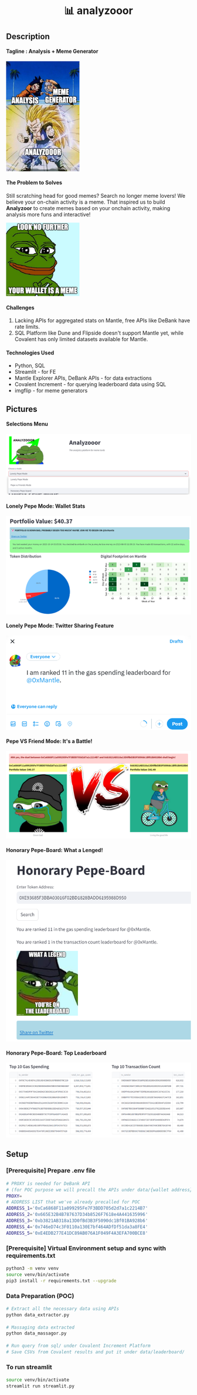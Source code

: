 
<h1><div align=center>📊 analyzooor</div></h1>

## Description
#### Tagline : Analysis + Meme Generator
<img src="assets/analyzooor_fusion.jpeg" alt="analyzooor" width="200" height="300" class="center">

#### The Problem to Solves
Still scratching head for good memes? Search no longer meme lovers! We believe your on-chain activity is a meme. That inspired us to build **Analyzoor** to create memes based on your onchain activity, making analysis more funs and interactive!

<img src="assets/pepe_meme.jpeg" alt="analyzooor" width="200" height="200" class="center">

#### Challenges
1. Lacking APIs for aggregated stats on Mantle, free APIs like DeBank have rate limits.
2. SQL Platform like Dune and Flipside doesn't support Mantle yet, while Covalent has only limited datasets available for Mantle.

#### Technologies Used
- Python, SQL
- Streamlit - for FE
- Mantle Explorer APIs, DeBank APIs - for data extractions
- Covalent Increment - for querying leaderboard data using SQL
- imgflip - for meme generators

## Pictures
#### Selections Menu
<img src="assets/screenshot_3.png">

#### Lonely Pepe Mode: Wallet Stats
<img src="assets/screenshot_2.png">

#### Lonely Pepe Mode: Twitter Sharing Feature
<img src="assets/screenshot_6.png">

#### Pepe VS Friend Mode: It's a Battle!
<img src="assets/screenshot_1.png">

#### Honorary Pepe-Board: What a Lenged!
<img src="assets/screenshot_4.png">

#### Honorary Pepe-Board: Top Leaderboard
<img src="assets/screenshot_5.png">

## Setup
### [Prerequisite] Prepare .env file
```bash
# PROXY is needed for DeBank API 
# (for POC purpose we will precall the APIs under data/{wallet address})
PROXY=
# ADDRESS LIST that we've already precalled for POC
ADDRESS_1='0xCa6868F11a099295Fe7F3BDD705d2d7a1c2214B7'
ADDRESS_2='0x665E32B4B787637D34b8526F7618e4A441635996'
ADDRESS_3='0xb3821AB318a13D0fBd3B3F5090dc1Bf01BA928b6'
ADDRESS_4='0x746eD74c3F0110a130E7bf464ADfDf51da3a8FE4'
ADDRESS_5='0xE4EDB277E41DC89AB076A1F049F4A3EFA700BCE8'
```

### [Prerequisite] Virtual Environment setup and sync with requirements.txt
```bash
python3 -m venv venv
source venv/bin/activate
pip3 install -r requirements.txt --upgrade
```
### Data Preparation (POC)
```bash
# Extract all the necessary data using APIs
python data_extractor.py

# Massaging data extracted
python data_massagor.py

# Run query from sql/ under Covalent Increment Platform
# Save CSVs from Covalent results and put it under data/leaderboard/
```

### To run streamlit
```bash
source venv/bin/activate
streamlit run streamlit.py
```